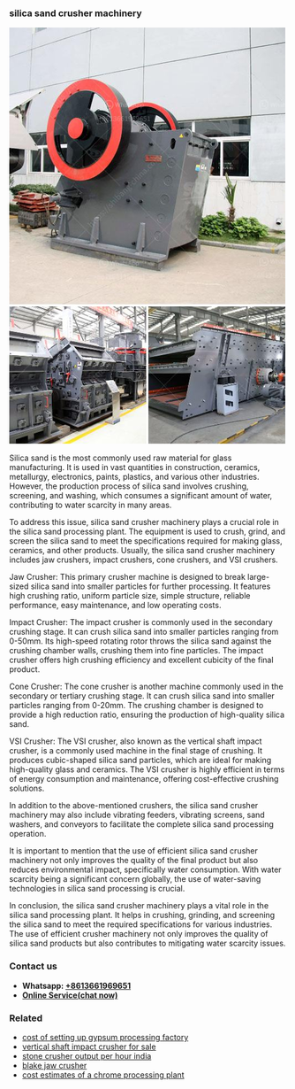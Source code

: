 <h3>silica sand crusher machinery</h3><img src='1706767189.jpg' alt=''><p>Silica sand is the most commonly used raw material for glass manufacturing. It is used in vast quantities in construction, ceramics, metallurgy, electronics, paints, plastics, and various other industries. However, the production process of silica sand involves crushing, screening, and washing, which consumes a significant amount of water, contributing to water scarcity in many areas.</p><p>To address this issue, silica sand crusher machinery plays a crucial role in the silica sand processing plant. The equipment is used to crush, grind, and screen the silica sand to meet the specifications required for making glass, ceramics, and other products. Usually, the silica sand crusher machinery includes jaw crushers, impact crushers, cone crushers, and VSI crushers.</p><p>Jaw Crusher: This primary crusher machine is designed to break large-sized silica sand into smaller particles for further processing. It features high crushing ratio, uniform particle size, simple structure, reliable performance, easy maintenance, and low operating costs.</p><p>Impact Crusher: The impact crusher is commonly used in the secondary crushing stage. It can crush silica sand into smaller particles ranging from 0-50mm. Its high-speed rotating rotor throws the silica sand against the crushing chamber walls, crushing them into fine particles. The impact crusher offers high crushing efficiency and excellent cubicity of the final product.</p><p>Cone Crusher: The cone crusher is another machine commonly used in the secondary or tertiary crushing stage. It can crush silica sand into smaller particles ranging from 0-20mm. The crushing chamber is designed to provide a high reduction ratio, ensuring the production of high-quality silica sand.</p><p>VSI Crusher: The VSI crusher, also known as the vertical shaft impact crusher, is a commonly used machine in the final stage of crushing. It produces cubic-shaped silica sand particles, which are ideal for making high-quality glass and ceramics. The VSI crusher is highly efficient in terms of energy consumption and maintenance, offering cost-effective crushing solutions.</p><p>In addition to the above-mentioned crushers, the silica sand crusher machinery may also include vibrating feeders, vibrating screens, sand washers, and conveyors to facilitate the complete silica sand processing operation.</p><p>It is important to mention that the use of efficient silica sand crusher machinery not only improves the quality of the final product but also reduces environmental impact, specifically water consumption. With water scarcity being a significant concern globally, the use of water-saving technologies in silica sand processing is crucial.</p><p>In conclusion, the silica sand crusher machinery plays a vital role in the silica sand processing plant. It helps in crushing, grinding, and screening the silica sand to meet the required specifications for various industries. The use of efficient crusher machinery not only improves the quality of silica sand products but also contributes to mitigating water scarcity issues.</p><h3>Contact us</h3><ul><li><strong>Whatsapp:&nbsp;<a href="https://wa.me/8613661969651">+8613661969651</a></strong></li><li><a href="https://swt.shibang-china.com/?git&amp;zhl&amp;silica sand crusher machinery"><strong>Online Service(chat now)</strong></a></li></ul><h3>Related</h3><ul><li><a href='cost of setting up gypsum processing factory.md'>cost of setting up gypsum processing factory</a></li><li><a href='vertical shaft impact crusher for sale.md'>vertical shaft impact crusher for sale</a></li><li><a href='stone crusher output per hour india.md'>stone crusher output per hour india</a></li><li><a href='blake jaw crusher.md'>blake jaw crusher</a></li><li><a href='cost estimates of a chrome processing plant.md'>cost estimates of a chrome processing plant</a></li></ul>